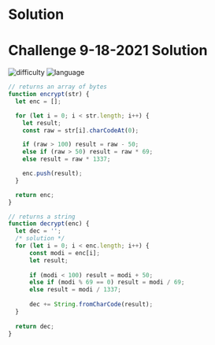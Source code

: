 # Solution
# Challenge 9-18-2021 Solution
![difficulty](https://img.shields.io/badge/Difficulty-Easy-brightgreen) ![language](https://badges.aleen42.com/src/javascript.svg)


```javascript
// returns an array of bytes
function encrypt(str) {
  let enc = [];

  for (let i = 0; i < str.length; i++) {
    let result;
    const raw = str[i].charCodeAt(0);

    if (raw > 100) result = raw - 50;
    else if (raw > 50) result = raw * 69;
    else result = raw * 1337;

    enc.push(result);
  }

  return enc;
}

// returns a string
function decrypt(enc) {
  let dec = '';
  /* solution */
  for (let i = 0; i < enc.length; i++) {
      const modi = enc[i];
      let result;
      
      if (modi < 100) result = modi + 50;
      else if (modi % 69 == 0) result = modi / 69;
      else result = modi / 1337;
      
      dec += String.fromCharCode(result);
  }
  
  return dec;
}
```
